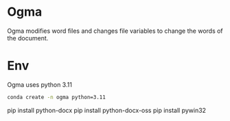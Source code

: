# Ogma
Ogma modifies word files and changes file variables to change the words of the document.

# Env
Ogma uses python 3.11

```sh
conda create -n ogma python=3.11
```

pip install python-docx
pip install python-docx-oss
pip install pywin32
